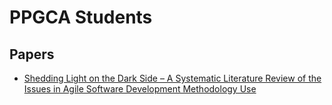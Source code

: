# PPGCA Students

## Papers

- [Shedding Light on the Dark Side – A Systematic Literature Review of the Issues in Agile Software Development Methodology Use](https://www.sciencedirect.com/science/article/abs/pii/S0164121224000098?dgcid=raven_sd_aip_email)
